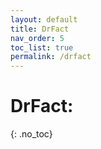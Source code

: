 ```yaml
---
layout: default
title: DrFact
nav_order: 5
toc_list: true
permalink: /drfact
---
```


# DrFact: 
{: .no_toc}
